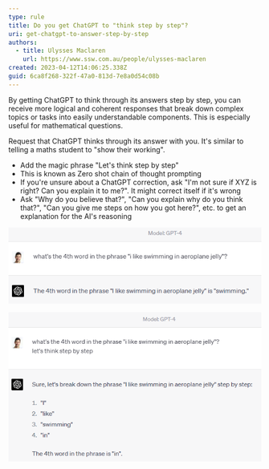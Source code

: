 ```yaml
---
type: rule
title: Do you get ChatGPT to "think step by step"?
uri: get-chatgpt-to-answer-step-by-step
authors:
  - title: Ulysses Maclaren
    url: https://www.ssw.com.au/people/ulysses-maclaren
created: 2023-04-12T14:06:25.338Z
guid: 6ca8f268-322f-47a0-813d-7e8a0d54c08b
---
```

By getting ChatGPT to think through its answers step by step, you can receive more logical and coherent responses that break down complex topics or tasks into easily understandable components. This is especially useful for mathematical questions.

<!--endintro-->

Request that ChatGPT thinks through its answer with you. It's similar to telling a maths student to "show their working".

* Add the magic phrase "Let's think step by step"
* This is known as Zero shot chain of thought prompting
* If you're unsure about a ChatGPT correction, ask "I'm not sure if XYZ is right? Can you explain it to me?". It might correct itself if it's wrong
* Ask "Why do you believe that?", "Can you explain why do you think that?", "Can you give me steps on how you got here?", etc. to get an explanation for the AI's reasoning

![Figure: Bad Example - It got the answer wrong](don-t-think.png)

![Figure: Good Example - By getting it to think step by step, it got the answer right](think.png)
